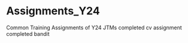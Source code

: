 # Assignments_Y24
Common Training Assignments of Y24 JTMs
completed cv assignment 
completed bandit 

